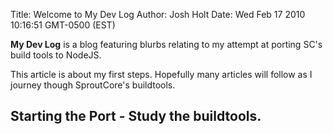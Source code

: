 Title: Welcome to My Dev Log
Author: Josh Holt
Date: Wed Feb 17 2010 10:16:51 GMT-0500 (EST)

**My Dev Log** is a blog featuring blurbs relating to my attempt at porting SC's build tools to NodeJS.

This article is about my first steps. Hopefully many articles will follow as I journey though SproutCore's buildtools.

## Starting the Port - Study the buildtools. ##
